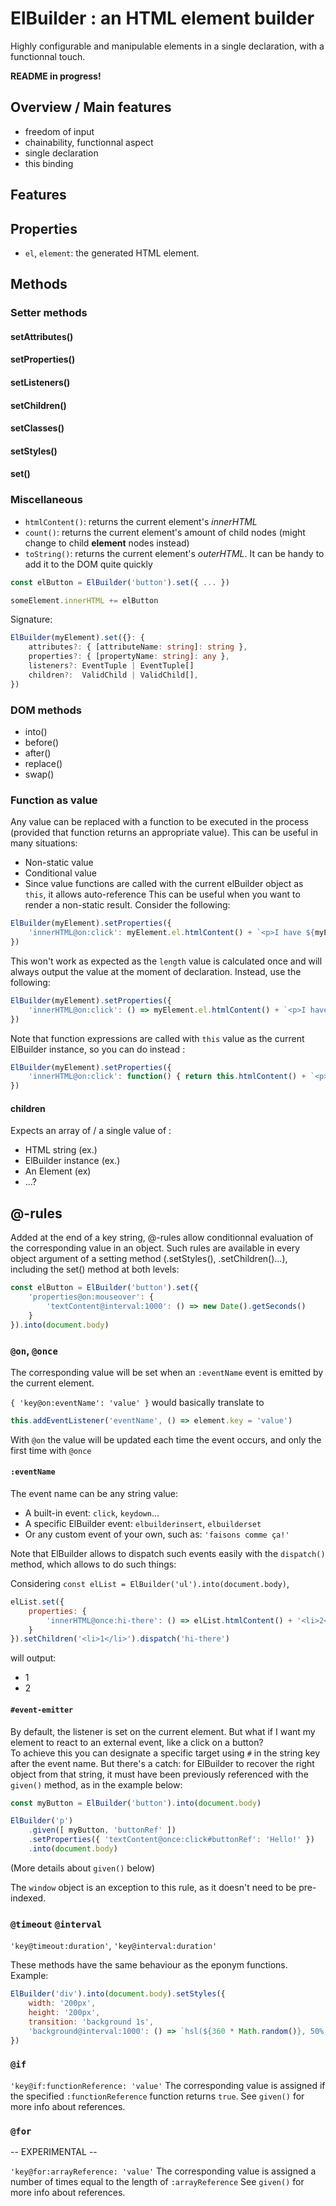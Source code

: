 # ElBuilder : an HTML element builder

Highly configurable and manipulable elements in a single declaration, with a functionnal touch.

**README in progress!**

## Overview / Main features

* freedom of input
* chainability, functionnal aspect
* single declaration
* this binding

## Features

## Properties

* `el`, `element`: the generated HTML element.

## Methods

### Setter methods

#### setAttributes()
#### setProperties()
#### setListeners()
#### setChildren()
#### setClasses()
#### setStyles()
#### set()

### Miscellaneous

* `htmlContent()`: returns the current element's *innerHTML*
* `count()`: returns the current element's amount of child nodes (might change to child **element** nodes instead)
* `toString()`: returns the current element's *outerHTML*. It can be handy to add it to the DOM quite quickly
```javascript
const elButton = ElBuilder('button').set({ ... })

someElement.innerHTML += elButton
```

Signature: 
```typescript
ElBuilder(myElement).set({}: {
    attributes?: { [attributeName: string]: string },
    properties?: { [propertyName: string]: any },
    listeners?: EventTuple | EventTuple[]
    children?:  ValidChild | ValidChild[],
})
```

### DOM methods

* into()
* before()
* after()
* replace()
* swap()

### Function as value

Any value can be replaced with a function to be executed in the process (provided that function returns an appropriate value). This can be useful in many situations:
* Non-static value
* Conditional value
* Since value functions are called with the current elBuilder object as `this`, it allows auto-reference
This can be useful when you want to render a non-static result. Consider the following:
```javascript
ElBuilder(myElement).setProperties({
    'innerHTML@on:click': myElement.el.htmlContent() + `<p>I have ${myElement.el.count()} children.</p>`
})
```
This won't work as expected as the `length` value is calculated once and will always output the value at the moment of declaration.
Instead, use the following:

```javascript
ElBuilder(myElement).setProperties({
    'innerHTML@on:click': () => myElement.el.htmlContent() + `<p>I have ${myElement.el.count()} children.</p>`
})
```

Note that function expressions are called with `this` value as the current ElBuilder instance, so you can do instead :

```javascript
ElBuilder(myElement).setProperties({
    'innerHTML@on:click': function() { return this.htmlContent() + `<p>I have ${this.count()} children.</p>` }
})
```

#### children

Expects an array of / a single value of :
* HTML string (ex.)
* ElBuilder instance (ex.)
* An Element (ex)
* ...?

## @-rules

Added at the end of a key string, @-rules allow conditionnal evaluation of the corresponding value in an object. Such rules are available in every object argument of a setting method (.setStyles(), .setChildren()...), including the set() method at both levels:

```javascript
const elButton = ElBuilder('button').set({
    'properties@on:mouseover': {
        'textContent@interval:1000': () => new Date().getSeconds()
    }
}).into(document.body)
```

### `@on`, `@once`

The corresponding value will be set when an `:eventName` event is emitted by the current element.

`{ 'key@on:eventName': 'value' }` would  basically translate to
```javascript
this.addEventListener('eventName', () => element.key = 'value')
```

With `@on` the value will be updated each time the event occurs, and only the first time with `@once`

#### `:eventName`

The event name can be any string value:
* A built-in event: `click`, `keydown`...
* A specific ElBuilder event: `elbuilderinsert`, `elbuilderset`
* Or any custom event of your own, such as: `'faisons comme ça!'`

Note that ElBuilder allows to dispatch such events easily with the `dispatch()` method, which allows to do such things:

Considering  `const elList = ElBuilder('ul').into(document.body)`,

```javascript
elList.set({
    properties: {
        'innerHTML@once:hi-there': () => elList.htmlContent() + '<li>2</li>'
    }
}).setChildren('<li>1</li>').dispatch('hi-there')
```
will output:
* 1
* 2

#### `#event-emitter`

By default, the listener is set on the current element. But what if I want my element to react to an external event, like a click on a button?  
To achieve this you can designate a specific target using `#` in the string key after the event name. But there's a catch: for ElBuilder to recover the right object from that string, it must have been previously referenced with the `given()` method, as in the example below:

```javascript
const myButton = ElBuilder('button').into(document.body)

ElBuilder('p')
    .given([ myButton, 'buttonRef' ])
    .setProperties({ 'textContent@once:click#buttonRef': 'Hello!' })
    .into(document.body)
```
(More details about `given()` below)

The `window` object is an exception to this rule, as it doesn't need to be pre-indexed.

### `@timeout` `@interval`

`'key@timeout:duration'`, `'key@interval:duration'`

These methods have the same behaviour as the eponym functions. Example:

```javascript
ElBuilder('div').into(document.body).setStyles({
    width: '200px',
    height: '200px',
    transition: 'background 1s',
    'background@interval:1000': () => `hsl(${360 * Math.random()}, 50%, 50%)`
})
```

### `@if`

`'key@if:functionReference: 'value'`
The corresponding value is assigned if the specified `:functionReference` function returns `true`.
See `given()` for more info about references.

### `@for`

-- EXPERIMENTAL --

`'key@for:arrayReference: 'value'`
The corresponding value is assigned a number of times equal to the length of `:arrayReference`
See `given()` for more info about references.